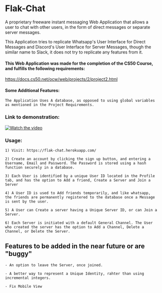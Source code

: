 # Flak-Chat

A proprietary freeware instant messaging Web Application that allows a user to chat with other users, in the form of direct messages or separate server messages.

This Application tries to replicate Whatsapp's User Interface for Direct Messages and Discord's User Interface for Server Messages, though the similar name to Slack, it does not try to replicate any features from it.

#### This Web Application was made for the completion of the CS50 Course, and fulfills the following requirements: 

https://docs.cs50.net/ocw/web/projects/2/project2.html

#### Some Additional Features:

    The Application Uses A database, as opposed to using global variables as mentioned in the Project Requirements.



### Link to demonstration: 

[![Watch the video](https://cdn.discordapp.com/attachments/703184836097081406/731153153650720798/tn.png)](https://youtu.be/mf0qoZe-Pl4)

### Usage: 

    1) Visit: https://flak-chat.herokuapp.com/
    
    2) Create an account by clicking the sign up button, and entering a Username, Email and Password. The Password is stored using a hash function securely in a database.
    
    3) Each User is identified by a unique User ID located in the Profile tab, and has the option to Add a friend, Create a Server and Join a Server
    
    4) A User ID is used to Add friends temporarily, and like whatsapp, the friends are permanently registered to the database once a Message is sent by the user.
    
    5) A User can Create a server having a Unique Server ID, or can Join a Server. 
    
    6) Each Server is initiated with a default General Channel. The User who created the server has the option to Add a Channel, Delete a Channel, or Delete the Server.
    

## Features to be added in the near future or are "buggy"

    - An option to leave the Server, once joined.
    
    - A better way to represent a Unique Identity, rahter than using incremental integers.
    
    - Fix Mobile View
    
    
